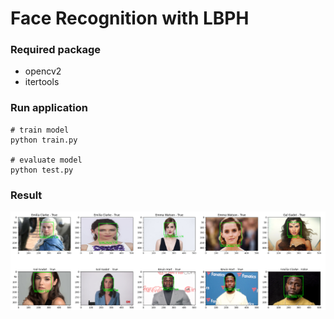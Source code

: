 # Face Recognition with LBPH

### Required package
* opencv2
* itertools

### Run application

```
# train model
python train.py

# evaluate model
python test.py
```

### Result
![alt text](https://github.com/talatrau/LBPH/blob/master/result.png)
